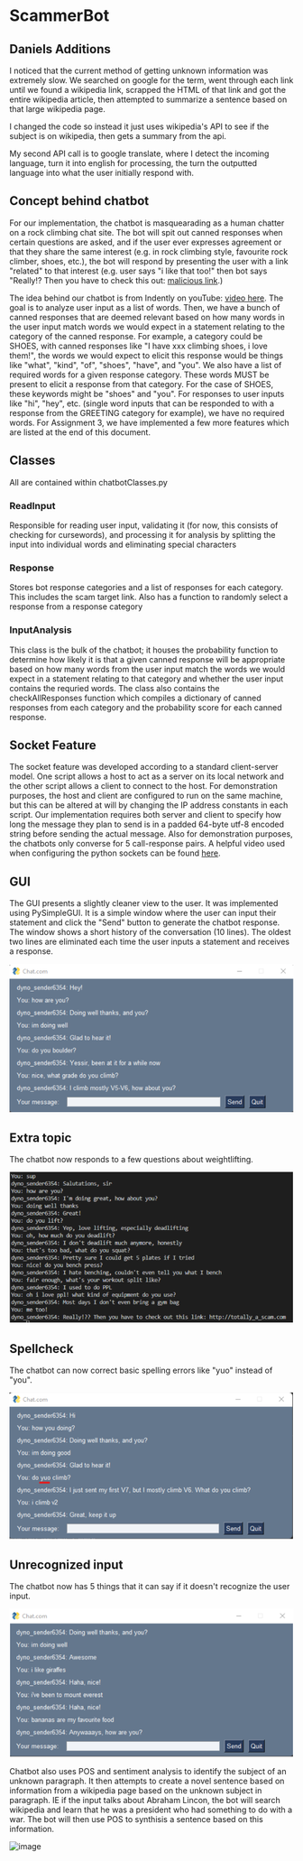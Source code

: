# ScammerBot

## Daniels Additions

I noticed that the current method of getting unknown information was extremely slow. We searched on google for the term, went through each link until we found a wikipedia link, scrapped the HTML of that link and got the entire wikipedia article, then attempted to summarize a sentence based on that large wikipedia page. 

I changed the code so instead it just uses wikipedia's API to see if the subject is on wikipedia, then gets a summary from the api. 

My second API call is to google translate, where I detect the incoming language, turn it into english for processing, the turn the outputted language into what the user initially respond with. 





## Concept behind chatbot

For our implementation, the chatbot is masquearading as a human chatter on a rock climbing chat site. The bot will spit out canned responses when certain questions are asked, and if the user ever expresses agreement or that they share the same interest (e.g. in rock climbing style, favourite rock climber, shoes, etc.), the bot will respond by presenting the user with a link "related" to that interest (e.g. user says "i like that too!" then bot says "Really!? Then you have to check this out: [malicious link](https://google.com).)

The idea behind our chatbot is from Indently on youTube: [video here](https://www.youtube.com/watch?v=Ea9jgBjQxEs&t=470s). The goal is to analyze user input as a list of words. Then, we have a bunch of canned responses that are deemed relevant based on how many words in the user input match words we would expect in a statement relating to the category of the canned response. For example, a category could be SHOES, with canned responses like "I have xxx climbing shoes, i love them!", the words we would expect to elicit this response would be things like "what", "kind", "of", "shoes", "have", and "you". We also have a list of required words for a given response category. These words MUST be present to elicit a response from that category. For the case of SHOES, these keywords might be "shoes" and "you". For responses to user inputs like "hi", "hey", etc. (single word inputs that can be responded to with a response from the GREETING category for example), we have no required words. For Assignment 3, we have implemented a few more features which are listed at the end of this document.

## Classes

All are contained within chatbotClasses.py

### ReadInput

Responsible for reading user input, validating it (for now, this consists of checking for cursewords), and processing it for analysis by splitting the input into individual words and eliminating special characters

### Response

Stores bot response categories and a list of responses for each category. This includes the scam target link. Also has a function to randomly select a response from a response category

### InputAnalysis

This class is the bulk of the chatbot; it houses the probability function to determine how likely it is that a given canned response will be appropriate based on how many words from the user input match the words we would expect in a statement relating to that category and whether the user input contains the requried words. The class also contains the checkAllResponses function which compiles a dictionary of canned responses from each category and the probability score for each canned response.

## Socket Feature

The socket feature was developed according to a standard client-server model. One script allows a host to act as a server on its local network and the other script allows a client to connect to the host. For demonstration purposes, the host and client are configured to run on the same machine, but this can be altered at will by changing the IP address constants in each script. Our implementation requires both server and client to specify how long the message they plan to send is in a padded 64-byte utf-8 encoded string before sending the actual message. Also for demonstration purposes, the chatbots only converse for 5 call-response pairs. A helpful video used when configuring the python sockets can be found [here](https://www.youtube.com/watch?v=3QiPPX-KeSc).

## GUI

The GUI presents a slightly cleaner view to the user. It was implemented using PySimpleGUI. It is a simple window where the user can input their statement and click the "Send" button to generate the chatbot response. The window shows a short history of the conversation (10 lines). The oldest two lines are eliminated each time the user inputs a statement and receives a response.

![image](sample_outputs/gui_sample.png)

## Extra topic

The chatbot now responds to a few questions about weightlifting.

![image](sample_outputs/lifting_sample.png)

## Spellcheck

The chatbot can now correct basic spelling errors like "yuo" instead of "you".

![image](sample_outputs/spellcheck_sample.png)

## Unrecognized input

The chatbot now has 5 things that it can say if it doesn't recognize the user input.

![image](sample_outputs/unrecognized_sample.png)


Chatbot also uses POS and sentiment analysis to identify the subject of an unknown paragraph. It then attempts to create a novel sentence based on information from a wikipedia page based on the unknown subject in paragraph. IE if the input talks about Abraham Lincon, the bot will search wikipedia and learn that he was a president who had something to do with a war. The bot will then use POS to synthisis a sentence based on this information. 


![image](https://user-images.githubusercontent.com/65092654/201863361-f2b2bcc3-94bf-4707-beb1-428eb50836d4.png)



